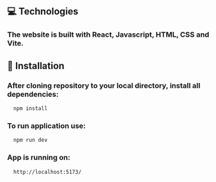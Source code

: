 ## 💻 Technologies

### The website is built with React, Javascript, HTML, CSS and Vite.

## 🚀 Installation

### After cloning repository to your local directory, install all dependencies:

      npm install

### To run application use:

      npm run dev

### App is running on:

      http://localhost:5173/
